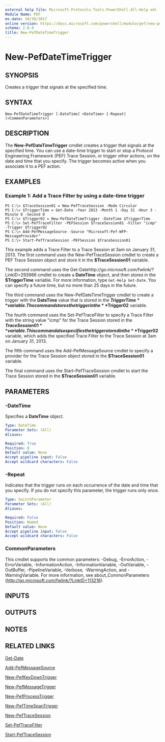 ```yaml
---
external help file: Microsoft.Protocols.Tools.PowerShell.dll-Help.xml
Module Name: PEF
ms.date: 10/30/2017
online version: https://docs.microsoft.com/powershell/module/pef/new-pefdatetimetrigger?view=windowsserver2012r2-ps&wt.mc_id=ps-gethelp
schema: 2.0.0
title: New-PefDateTimeTrigger
---
```


# New-PefDateTimeTrigger

## SYNOPSIS
Creates a trigger that signals at the specified time.

## SYNTAX

```
New-PefDateTimeTrigger [-DateTime] <DateTime> [-Repeat] [<CommonParameters>]
```

## DESCRIPTION
The **New-PefDateTimeTrigger** cmdlet creates a trigger that signals at the specified time.
You can use a date-time trigger to start or stop a Protocol Engineering Framework (PEF) Trace Session, or trigger other actions, on the date and time that you specify.
The trigger becomes active when you associate it to a PEF action.

## EXAMPLES

### Example 1: Add a Trace Filter by using a date-time trigger
```
PS C:\> $TraceSession01 = New-PefTraceSession -Mode Circular
PS C:\> $TriggerTime = Get-Date -Year 2013 -Month 1 -Day 31 -Hour 3 -Minute 0 -Second 0
PS C:\> $Trigger02 = New-PefDateTimeTrigger -DateTime $TriggerTime 
PS C:\> Set-PefTraceFilter -PEFSession $TraceSession01 -Filter "icmp" -Trigger $Trigger02
PS C:\> Add-PefMessageSource -Source "Microsoft-Pef-WFP-MessageProvider"
PS C:\> Start-PefTraceSession -PEFSession $TraceSession01
```

This example adds a Trace Filter to a Trace Session at 3am on January 31, 2013.
The first command uses the New-PefTraceSession cmdlet to create a PEF Trace Session object and store it in the **$TraceSession01** variable.

The second command uses the Get-Datehttp://go.microsoft.com/fwlink/?LinkID=293966 cmdlet to create a **DateTime** object, and then stores in the **$TriggerTime** variable.
For more information, type `Get-Help Get-Date`.
You can specify a future time, but no more than 25 days in the future.

The third command uses the New-PefDateTimeTrigger cmdlet to create a trigger with the **DateTime** value that is stored in the **$TriggerTime** variable.
The command stores the trigger in the **$Trigger02** variable.

The fourth command uses the Set-PefTraceFilter to specify a Trace Filter with the string value "icmp" for the Trace Session stored in the **$TraceSession01** variable.
This command also specifies the trigger stored in the **$Trigger02** variable, which adds the specified Trace Filter to the Trace Session at 3am on January 31, 2013.

The fifth command uses the Add-PefMessageSource cmdlet to specify a provider for the Trace Session object stored in the **$TraceSession01** variable.

The final command uses the Start-PefTraceSession cmdlet to start the Trace Session stored in the **$TraceSession01** variable.

## PARAMETERS

### -DateTime
Specifies a **DateTime** object.

```yaml
Type: DateTime
Parameter Sets: (All)
Aliases: 

Required: True
Position: 0
Default value: None
Accept pipeline input: False
Accept wildcard characters: False
```

### -Repeat
Indicates that the trigger runs on each occurrence of the date and time that you specify.
If you do not specify this parameter, the trigger runs only once.

```yaml
Type: SwitchParameter
Parameter Sets: (All)
Aliases: 

Required: False
Position: Named
Default value: None
Accept pipeline input: False
Accept wildcard characters: False
```

### CommonParameters
This cmdlet supports the common parameters: -Debug, -ErrorAction, -ErrorVariable, -InformationAction, -InformationVariable, -OutVariable, -OutBuffer, -PipelineVariable, -Verbose, -WarningAction, and -WarningVariable. For more information, see about_CommonParameters (http://go.microsoft.com/fwlink/?LinkID=113216).

## INPUTS

## OUTPUTS

## NOTES

## RELATED LINKS

[Get-Date](https://go.microsoft.com/fwlink/?LinkID=293966)

[Add-PefMessageSource](./Add-PefMessageSource.md)

[New-PefKeyDownTrigger](./New-PefKeyDownTrigger.md)

[New-PefMessageTrigger](./New-PefMessageTrigger.md)

[New-PefProcessTrigger](./New-PefProcessTrigger.md)

[New-PefTimeSpanTrigger](./New-PefTimeSpanTrigger.md)

[New-PefTraceSession](./New-PefTraceSession.md)

[Set-PefTraceFilter](./Set-PefTraceFilter.md)

[Start-PefTraceSession](./Start-PefTraceSession.md)

